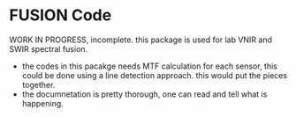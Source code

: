 # FUSION Code

WORK IN PROGRESS, incomplete.
this package is used for lab VNIR and SWIR spectral fusion.

* the codes in this pacakge needs MTF calculation for each sensor, this could be done using a line detection approach. this would put the pieces together.
* the documnetation is pretty thorough, one can read and tell what is happening.
